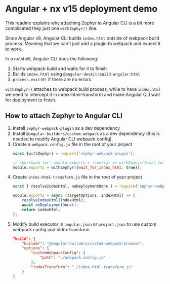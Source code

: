 # Angular + nx v15 deployment demo

This readme explains why attaching Zephyr to Angular CLI is a bit more complicated they just one `withZephyr()` line.

Since Angular v8, Angular CLI builds `index.html` outside of webpack build process.
Meaning that we can't just add a plugin to webpack and expect it to work.

In a nutshell, Angular CLI does the following:
1. Starts webpack build and waits for it to finish
2. Builds `index.html` using `@angular-devkit/build-angular:html`
3. `process.exit(0)` if there are no errors

`withZephyr()` attaches to webpack build process, while to have `index.html` we need to intercept it in index-html-transform and make Angular CLI wait for deployment to finish.

## How to attach Zephyr to Angular CLI

1. Install `zephyr-webpack-plugin` as a dev dependency
2. Install `@angular-builders/custom-webpack` as a dev dependency (this is needed to modify Angular CLI webpack config)
3. Create a `webpack.config.js` file in the root of your project
    ```js
    const {withZephyr} = require('zephyr-webpack-plugin');
    
    // shorthand for: module.exports = (config) => withZephyr({wait_for_index_html: true})(config);
    module.exports = withZephyr({wait_for_index_html: true});
    ```
4. Create `index-html-transform.js` file in the root of your project
    ```js
    const { resolveIndexHtml, onDeploymentDone } = require('zephyr-webpack-plugin');
    
    module.exports = async (targetOptions, indexHtml) => {
        resolveIndexHtml(indexHtml);
        await onDeploymentDone();
        return indexHtml;
    };
    ```
5. Modify build executor in `angular.json` or `project.json` to use custom webpack config and index transform
    ```json
    "build": {
        "builder": "@angular-builders/custom-webpack:browser",
        "options": {
            "customWebpackConfig": {
                "path": "./webpack.config.js"
            },
            "indexTransform": "./index-html-transform.js"
        }
    }
    ```
